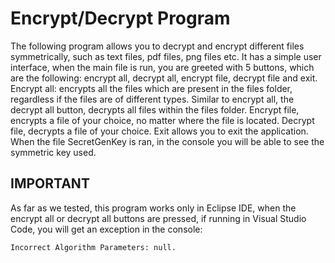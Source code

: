 # Encrypt/Decrypt Program
The following program allows you to decrypt and encrypt different files symmetrically, such as text files, pdf files, png files etc. It has a simple user interface, when the main file is run, you are greeted with 5 buttons, which are the following: encrypt all, decrypt all, encrypt file, decrypt file and exit. 
Encrypt all: encrypts all the files which are present in the files folder, regardless if the files are of different types.
Similar to encrypt all, the decrypt all button, decrypts all files within the files folder. 
Encrypt file, encrypts a file of your choice, no matter where the file is located.
Decrypt file, decrypts a file of your choice.
Exit allows you to exit the application.
When the file SecretGenKey is ran, in the console you will be able to see the symmetric key used.
## IMPORTANT
As far as we tested, this program works only in Eclipse IDE, when the encrypt all or decrypt all buttons are pressed, if running in Visual Studio Code, you will get an exception in the console: 
```
Incorrect Algorithm Parameters: null.
```
